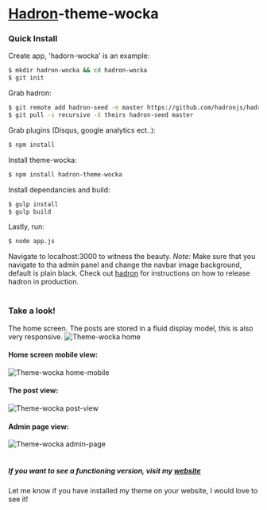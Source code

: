 [Hadron](https://github.com/hadronjs/hadron)-theme-wocka
==================

### Quick Install
Create app, 'hadorn-wocka' is an example:
```bash
$ mkdir hadron-wocka && cd hadron-wocka
$ git init
```
Grab hadron:
```bash
$ git remote add hadron-seed -m master https://github.com/hadronjs/hadron-seed.git
$ git pull -s recursive -X theirs hadron-seed master
```
Grab plugins (Disqus, google analytics ect..):
```bash
$ npm install
```
Install theme-wocka:
```bash
$ npm install hadron-theme-wocka
```
Install dependancies and build:
```bash
$ gulp install
$ gulp build
```
Lastly, run:
```bash
$ node app.js
```
Navigate to localhost:3000 to witness the beauty. *Note:* Make sure that you navigate to tha admin panel and change the navbar image background, default is plain black.
Check out [hadron](https://github.com/hadronjs/hadron-openshift-seed) for instructions on how to release hadron in production.
<br/>
<br/>
### Take a look!
The home screen. The posts are stored in a fluid display model, this is also very responsive.
![Theme-wocka home](http://farm4.staticflickr.com/3919/14540561639_3993620148_b.jpg)
<br/>
#### Home screen mobile view:
![Theme-wocka home-mobile](http://farm4.staticflickr.com/3908/14724018191_dc6314be91_b.jpg)
<br/>
#### The post view:
![Theme-wocka post-view](http://farm4.staticflickr.com/3896/14726901602_519b68c4c4_b.jpg)
<br/>
#### Admin page view:
![Theme-wocka admin-page](http://farm3.staticflickr.com/2910/14726902502_b3747dfa97_b.jpg)
<br/>
<br/>
##### If you want to see a functioning version, visit my [website](jacobplaster.net)
Let me know if you have installed my theme on your website, I would love to see it!